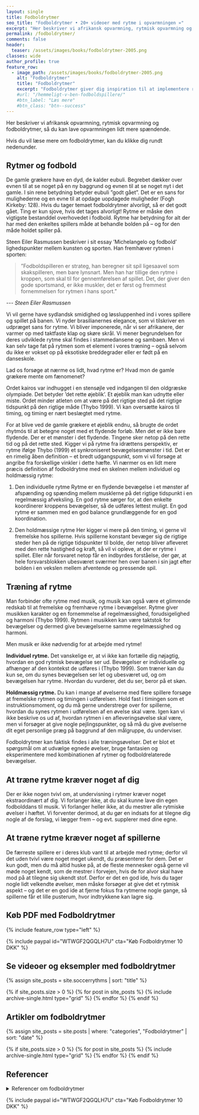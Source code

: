 ```yaml
---
layout: single
title: Fodboldrytmer
seo_title: "Fodboldrytmer • 20+ videoer med rytme i opvarmningen »"
excerpt: "Her beskriver vi afrikansk opvarmning, rytmisk opvarmning og fodboldrytmer, så du kan lave opvarmningen lidt mere spændende."
permalink: /fodboldrytmer/
comments: false
header:
  teaser: /assets/images/books/fodboldrytmer-2005.png
classes: wide
author_profile: true
feature_row:
  - image_path: /assets/images/books/fodboldrytmer-2005.png
    alt: "Fodboldrytmer"
    title: "Fodboldrytmer"
    excerpt: "Fodboldrytmer giver dig inspiration til at implementere rytmer i din træning. Hvordan kan du bruge afrikansk opvarmning og brasiliansk samba som inspiration?"
    #url: "/hemmeligt-v-ben-fodboldspillere/"
    #btn_label: "Læs mere"
    #btn_class: "btn--success"
---
```


Her beskriver vi afrikansk opvarmning, rytmisk opvarmning og fodboldrytmer, så du kan lave opvarmningen lidt mere spændende.

Hvis du vil læse mere om fodboldrytmer, kan du klikke dig rundt nedenunder.

## Rytmer og fodbold

De gamle grækere have en dyd, de kalder eubuli. Begrebet dækker over evnen til at se
noget på en ny baggrund og evnen til at se noget nyt i det gamle. I sin rene betydning
betyder eubuli ”godt gået”. Det er en sans for mulighederne og en evne til at opdage
uopdagede muligheder (Fogh Kirkeby: 128). Hvis du tager temaet fodboldrytmer
alvorligt, så er det godt gået. Ting er kun sjove, hvis det tages alvorligt!
Rytme er måske den vigtigste bestanddel overhovedet i fodbold. Rytme har betydning
for alt der har med den enkeltes spillers måde at behandle bolden på – og for den
måde holdet spiller på.

Steen Eiler Rasmussen beskriver i sit essay ’Michelangelo og fodbold’ lighedspunkter
mellem kunsten og sporten. Han fremhæver rytmen i sporten:

> ”Fodboldspilleren er strateg, han beregner sit spil ligesaavel som skakspilleren, men
bare lynsnart. Men han har tillige den rytme i kroppen, som skal til for gennemførelsen
af spillet. Det, der giver den gode sportsmand, er ikke muskler, det er først og fremmest
fornemmelsen for rytmen i hans sport.”

--- <cite>Steen Eiler Rasmussen</cite>

Vi vil gerne have sydlandsk smidighed og løssluppenhed ind i vores spillere og spillet
på banen. Vi nyder brasilianernes elegance, som vi tilskriver en udpræget sans for
rytme. Vi bliver imponerede, når vi ser afrikanere, der varmer op med taktfaste
klap og skøre skrål. Vi mener begrundelsen for deres udviklede rytme skal findes i
stammedansene og sambaen. Men vi kan selv tage fat på rytmen som et element i
vores træning – også selvom du ikke er vokset op på eksotiske breddegrader eller er
født på en danseskole.

Lad os forsøge at nærme os lidt, hvad rytme er? Hvad mon de gamle grækere mente
om fænomenet?

Ordet kairos var indhugget i en stensøjle ved indgangen til den oldgræske olympiade.
Det betyder ’det rette øjeblik’. Et øjeblik man kan udnytte eller miste. Ordet minder
atleten om at være på det rigtige sted på det rigtige tidspunkt på den rigtige måde
(Thybo 1999). Vi kan oversætte kairos til timing, og timing er nært beslægtet med
rytme.

For at blive ved de gamle grækere et øjeblik endnu, så brugte de ordet rhytmós til
at betegne noget med et flydende forløb. Men det er ikke bare flydende. Der er et
mønster i det flydende. Tingene sker netop på den rette tid og på det rette sted. Kigger
vi på rytme fra idrættens perspektiv, er rytme ifølge Thybo (1999) et synkroniseret
bevægelsesmønster i tid. Det er en rimelig åben definition – et bredt udgangspunkt,
som vi vil forsøge at angribe fra forskellige vinkler i dette hæfte.
Vi nærmer os en lidt mere præcis definition af fodboldrytme med en skelnen mellem
individuel og holdmæssig rytme:

1. Den individuelle rytme
Rytme er en flydende bevægelse i et mønster af afspænding og spænding mellem
musklerne på det rigtige tidspunkt i en regelmæssig afveksling. En god rytme sørger
for, at den enkelte koordinerer kroppens bevægelser, så de udføres lettest muligt. En
god rytme er sammen med en god balance grundlæggende for en god koordination.

2. Den holdmæssige rytme
Her kigger vi mere på den timing, vi gerne vil fremelske hos spillerne. Hvis spillerne
konstant bevæger sig de rigtige steder hen på de rigtige tidspunkter til bolde, der
netop bliver afleveret med den rette hastighed og kraft, så vil vi opleve, at der er
rytme i spillet. Eller når forsvaret netop får en indbyrdes forståelse, der gør, at hele
forsvarsblokken ubesværet sværmer hen over banen i sin jagt efter bolden i en
vekslen mellem afventende og pressende spil.

## Træning af rytme

Man forbinder ofte rytme med musik, og musik kan også være et glimrende redskab
til at fremelske og fremhæve rytme i bevægelser. Rytme giver musikken karakter og en
fornemmelse af regelmæssighed, forudsigelighed og harmoni (Thybo 1999). Rytmen
i musikken kan være taktstok for bevægelser og dermed give bevægelserne samme
regelmæssighed og harmoni.

Men musik er ikke nødvendig for at arbejde med rytme!

**Individuel rytme.** Det vanskelige er, at vi ikke kan fortælle dig nøjagtig, hvordan en
god rytmisk bevægelse ser ud. Bevægelser er individuelle og afhænger af den kontekst
de udføres i (Thybo 1999). Som træner kan du kun se, om du synes bevægelsen ser let
og ubesværet ud, og om bevægelsen har rytme. Hvordan du vurderer, det du ser, beror
på et skøn.

**Holdmæssig rytme.** Du kan i mange af øvelserne med flere spillere forsøge
at fremelske rytmen og timingen i udførelsen. Hold fast i timingen som et
instruktionsmoment, og du må gerne understrege over for spillerne, hvordan du synes
rytmen i udførelsen af en øvelse skal være. Igen kan vi ikke beskrive os ud af, hvordan
rytmen i en afleveringsøvelse skal være, men vi forsøger at give nogle pejlingspunkter,
og så må du give øvelserne dit eget personlige præg på baggrund af den målgruppe,
du underviser.

Fodboldrytmer kan faktisk findes i alle træningsøvelser. Det er blot et spørgsmål om
at udvælge egnede øvelser, bruge fantasien og eksperimentere med kombinationen af
rytmer og fodboldrelaterede bevægelser.

## At træne rytme kræver noget af dig

Der er ikke nogen tvivl om, at undervisning i rytmer kræver noget ekstraordinært af
dig. Vi forlanger ikke, at du skal kunne lave din egen fodbolddans til musik. Vi forlanger
heller ikke, at du mestrer alle rytmiske øvelser i hæftet. Vi forventer derimod, at du gør
en indsats for at tilegne dig nogle af de forslag, vi lægger frem – og evt. supplerer med
dine egne.

## At træne rytme kræver noget af spillerne

De færreste spillere er i deres klub vant til at arbejde med rytme; derfor vil det uden
tvivl være noget meget ukendt, du præsenterer for dem. Det er kun godt, men du
må altid huske på, at de fleste mennesker også gerne vil møde noget kendt, som de
mestrer i forvejen, hvis de for alvor skal have mod på at tilegne sig ukendt stof. Derfor
er det en god ide, hvis du tager nogle lidt velkendte øvelser, men måske forsøger at
give det et rytmisk aspekt – og det er en god ide at fjerne fokus fra rytmerne nogle
gange, så spillerne får et lille pusterum, hvor indtrykkene kan lagre sig.

## Køb PDF med Fodboldrytmer

{% include feature_row type="left" %}

{% include paypal id="WTWGF2QGQLH7U" cta="Køb Fodboldrytmer 10 DKK" %}

## Se videoer og eksempler med fodboldrytmer

{% assign site_posts = site.soccerrythms | sort: "title" %}

<div class="feature__wrapper">
{% if site_posts.size > 0 %}
  {% for post in site_posts %}
    {% include archive-single.html type="grid" %}
  {% endfor %}
{% endif %}
</div>

## Artikler om fodboldrytmer

{% assign site_posts = site.posts | where: "categories", "Fodboldrytmer" | sort: "date" %}

<div class="feature__wrapper">
{% if site_posts.size > 0 %}
  {% for post in site_posts %}
    {% include archive-single.html type="grid" %}
  {% endfor %}
{% endif %}
</div>

## Referencer

<details markdown="1">
  <summary>Referencer om fodboldrytmer</summary>

- Kjeld Fredens (1989): ’Bevægelse, musikalitet og rytmesans:
grundlaget for vores udvikling’,
i: Krop og Sjæl, Mosegård
- Finn Holst og Mette Berggren (2002): ’Stomp. Med musik og krop’
Folkeskolens Musiklærerforening
- Ole Fogh Kirkeby: Ledelsesfilosofi
Steen Eiler Rasmussen: ’Michelangelo og fodbold’
i: Essays gennem mange Aar, Gyldendal
- Roger Spry
http://eteamz.active.com/sites/fitness4soccer
- Peter Thybo (1999): ’[Rytmer - om menneskets bevægelseskoordination](http://www.birgitte-christensen.dk/artiklernye/artikler/rytmebev.htm)’
Danske Fysioterapeuter nr. 22/1999
</details>

{% include paypal id="WTWGF2QGQLH7U" cta="Køb Fodboldrytmer 10 DKK" %}
